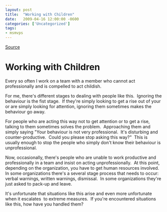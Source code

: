 ```yaml
---
layout: post
title:  "Working with Children"
date:   2009-04-16 12:00:00 -0600
categories: ['Uncategorized']
tags:
- msmvps
---
```

[Source](http://blogs.msmvps.com/peterritchie/2009/04/17/working-with-children/ "Permalink to Working with Children")

# Working with Children

Every so often I work on a team with a member who cannot act professionally and is compelled to act childish.

For me, there's different stages to dealing with people like this.  Ignoring the behaviour is the fist stage.  If they're simply looking to get a rise out of your or are simply looking for attention, ignoring them sometimes makes the behaviour go away.

For people who are acting this way not to get attention or to get a rise, talking to them sometimes solves the problem.  Approaching them and simply saying "Your behaviour is not very professional.  It's disturbing and counter-productive.  Could you please stop asking this way?"  This is usually enough to stop the people who simply don't know their behaviour is unprofessional.

Now, occasionally, there's people who are unable to work productive and professionally in a team and insist on acting unprofessionally.  At this point, depending on the organization, you have to get human resources involved.  In some organizations there's a several stage process that needs to occur: verbal warnings, written warnings, dismissal.  In some organizations they're just asked to pack-up and leave.

It's unfortunate that situations like this arise and even more unfortunate when it escalates  to extreme measures.  If you're encountered situations like this, how have you handled them?


